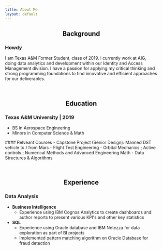 ```yaml
---
title: About Me
layout: default
---
```

<center>
    <h2><a style="color: black">Background</a></h2>
</center>

### Howdy

I am Texas A&M Former Student, class of 2019. I currently work at AIG, doing data analytics and development within our Identity and Access Management division. I have a passion for applying my critical thinking and strong programming foundations to find innovative and efficient approaches for our deliverables. 

<a><br></a>


<center>
    <h2><a style="color: black">Education</a></h2>
</center>

### Texas A&M University | 2019
- BS in Aerospace Engineering
- Minors in Computer Science & Math
<p></p>
#### Relveant Courses
- Capstone Project (Senior Design): Manned DST vehicle to / from Mars
- Flight Test Engineering
- Orbital Mechanics ; Active controls ; Numerical Methods and Advanced Engineering Math
- Data Structures & Algorithms

<a><br></a>


<center>
    <h2><a style="color: black">Experience</a></h2>
</center>

### Data Analysis
-   **Business Intelligence**
    -   Experience using IBM Cognos Analytics to create dashboards and author reports to present various KPI's and other key statistics
-   **SQL**
    -   Experience using Oracle database and IBM Netezza for data exploration as part of BI projects
    -   Implemented pattern matching algorithm on Oracle Database for fraud detection
<p></p>
